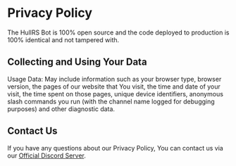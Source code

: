 # Privacy Policy

The HullRS Bot is 100% open source and the code deployed to production is 100% identical and not tampered with.

## Collecting and Using Your Data

Usage Data: May include information such as your browser type, browser version, the pages of our website that You visit, the time and date of your visit, the time spent on those pages, unique device identifiers, anonymous slash commands you run (with the channel name logged for debugging purposes) and other diagnostic data.

## Contact Us

If you have any questions about our Privacy Policy, You can contact us via our [Official Discord Server](https://discord.gg/U2VRugRh).
